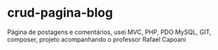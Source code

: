 # crud-pagina-blog
Página de postagens e comentários, usei MVC, PHP, PDO MySQL, GIT, composer, projeto acompanhando o professor Rafael Capoani
